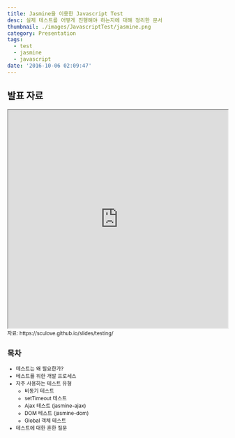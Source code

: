 ```yaml
---
title: Jasmine을 이용한 Javascript Test
desc: 실제 테스트를 어떻게 진행해야 하는지에 대해 정리한 문서
thumbnail: ./images/JavascriptTest/jasmine.png
category: Presentation
tags:
  - test
  - jasmine
  - javascript
date: '2016-10-06 02:09:47'
---
```


## 발표 자료

<iframe src="https://sculove.github.io/slides/testing/" width="100%" height="500px"></iframe>
<small>자료: https://sculove.github.io/slides/testing/</samll>

## 목차

- 테스트는 왜 필요한가?
- 테스트를 위한 개발 프로세스
- 자주 사용하는 테스트 유형
  - 비동기 테스트
  - setTimeout 테스트
  - Ajax 테스트 (jasmine-ajax)
  - DOM 테스트 (jasmine-dom)
  - Global 객체 테스트
- 테스트에 대한 흔한 질문
